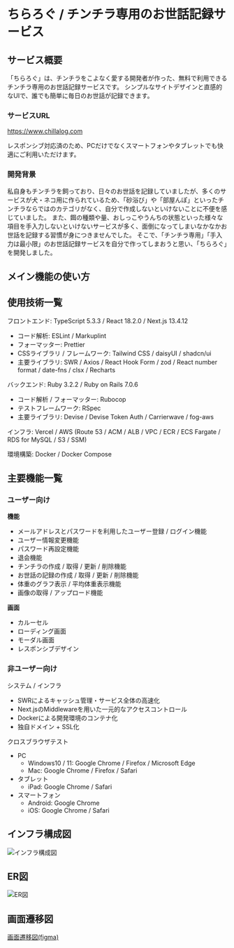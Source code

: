 # ちらろぐ / チンチラ専用のお世話記録サービス

## サービス概要
「ちらろぐ」は、チンチラをこよなく愛する開発者が作った、無料で利用できるチンチラ専用のお世話記録サービスです。
シンプルなサイトデザインと直感的なUIで、誰でも簡単に毎日のお世話が記録できます。

### サービスURL
https://www.chillalog.com

レスポンシブ対応済のため、PCだけでなくスマートフォンやタブレットでも快適にご利用いただけます。

### 開発背景
私自身もチンチラを飼っており、日々のお世話を記録していましたが、多くのサービスが犬・ネコ用に作られているため、「砂浴び」や「部屋んぽ」といったチンチラならではのカテゴリがなく、自分で作成しないといけないことに不便を感じていました。
また、餌の種類や量、おしっこやうんちの状態といった様々な項目を手入力しないといけないサービスが多く、面倒になってしまいなかなかお世話を記録する習慣が身につきませんでした。
そこで、「チンチラ専用」「手入力は最小限」のお世話記録サービスを自分で作ってしまおうと思い、「ちらろぐ」を開発しました。

## メイン機能の使い方

## 使用技術一覧
フロントエンド: TypeScript 5.3.3 / React 18.2.0 / Next.js 13.4.12
- コード解析: ESLint / Markuplint
- フォーマッター: Prettier
- CSSライブラリ / フレームワーク: Tailwind CSS / daisyUI / shadcn/ui
- 主要ライブラリ: SWR / Axios / React Hook Form / zod / React number format / date-fns / clsx / Recharts

バックエンド: Ruby 3.2.2 / Ruby on Rails 7.0.6
- コード解析 / フォーマッター: Rubocop
- テストフレームワーク: RSpec
- 主要ライブラリ: Devise / Devise Token Auth / Carrierwave / fog-aws

インフラ: Vercel / AWS (Route 53 / ACM / ALB / VPC / ECR / ECS Fargate / RDS for MySQL / S3 / SSM)

環境構築: Docker / Docker Compose

## 主要機能一覧
### ユーザー向け
**機能**
- メールアドレスとパスワードを利用したユーザー登録 / ログイン機能
- ユーザー情報変更機能
- パスワード再設定機能
- 退会機能
- チンチラの作成 / 取得 / 更新 / 削除機能
- お世話の記録の作成 / 取得 / 更新 / 削除機能
- 体重のグラフ表示 / 平均体重表示機能
- 画像の取得 / アップロード機能

**画面**
- カルーセル
- ローディング画面
- モーダル画面
- レスポンシブデザイン

### 非ユーザー向け
システム / インフラ
- SWRによるキャッシュ管理・サービス全体の高速化
- Next.jsのMiddlewareを用いた一元的なアクセスコントロール
- Dockerによる開発環境のコンテナ化
- 独自ドメイン + SSL化

クロスブラウザテスト
- PC
  - Windows10 / 11: Google Chrome / Firefox / Microsoft Edge
  - Mac: Google Chrome / Firefox / Safari
- タブレット
  - iPad: Google Chrome / Safari
- スマートフォン
  - Android: Google Chrome
  - iOS: Google Chrome / Safari

## インフラ構成図
![インフラ構成図](https://github.com/ponchoay/chinchilla-web-app/assets/129176088/a2ed4ea1-e0d3-4b6a-9e68-d7fb7bbe6863)

## ER図
![ER図](https://github.com/ponchoay/chinchilla-web-app/assets/129176088/bc133f25-2388-41ed-914d-29935aaaba80)

## 画面遷移図
[画面遷移図(figma)](https://www.figma.com/file/Cm1L8lU5WXTJqcbFFbX5du/%E7%94%BB%E9%9D%A2%E9%81%B7%E7%A7%BB%E5%9B%B3-%2F-%E3%81%A1%E3%82%89%E3%82%8D%E3%81%90?type=design&mode=design&t=jePEpb7STl5oCF3v-1)
